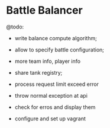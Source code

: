 Battle Balancer
===============

@todo: 

- write balance compute algorithm;

- allow to specify battle configuration;
- more team info, player info

- share tank registry;

- process request limit exceed error
- throw normal exception at api
- check for erros and display them 
- configure and set up vagrant
